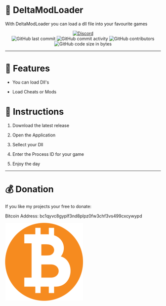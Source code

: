 # 💜 DeltaModLoader
 With DeltaModLoader you can load a dll file into your favourite games
 


<div align="center">
    <a href="https://discord.gg/kqANTp65d3"><img src="https://img.shields.io/discord/1176947514742681613?logo=discord" alt="Discord"/></a>
    <br>
    <img src="https://img.shields.io/github/last-commit/JustOfPlay/DeltaModLoader" alt="GitHub last commit"/>
    <img src="https://img.shields.io/github/commit-activity/w/JustOfPlay/DeltaModLoader" alt="GitHub commit activity"/>
    <img src="https://img.shields.io/github/contributors/JustOfPlay/DeltaModLoader" alt="GitHub contributors"/>
    <br>
    <img src="https://img.shields.io/github/languages/code-size/JustOfPlay/DeltaModLoader" alt="GitHub code size in bytes"/>
    
</div>

---

# 🤖 Features
* You can load Dll's

* Load Cheats or Mods

# 👀 Instructions
1. Download the latest release

2. Open the Application

3. Sellect your Dll

4. Enter the Process ID for your game

5. Enjoy the day
---
# 💰 Donation

If you like my projects your free to donate:

Bitcoin Address: bc1qyvc8gyplf3nd8plpz0fw3chf3vs499cxcywypd

<img src=".readme-src/btc.webp" alt="Bitcoin Donation" width="50%">


